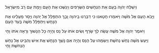 וַיְשַׁלַּח יְהוָה בָּעָם אֵת הַנְּחָשִׁים הַשְּׂרָפִים וַיְנַשְּׁכוּ אֶת הָעָם וַיָּמָת עַם רָב מִיִּשְׂרָאֵל

וַיָּבֹא הָעָם אֶל מֹשֶׁה וַיֹּאמְרוּ חָטָאנוּ כִּי דִבַּרְנוּ בַיהוָה וָבָךְ הִתְפַּלֵּל אֶל יְהוָה וְיָסֵר מֵעָלֵינוּ אֶת הַנָּחָשׁ וַיִּתְפַּלֵּל מֹשֶׁה בְּעַד הָעָם

וַיֹּאמֶר יְהוָה אֶל מֹשֶׁה עֲשֵׂה לְךָ שָׂרָף וְשִׂים אֹתוֹ עַל נֵס וְהָיָה כָּל הַנָּשׁוּךְ וְרָאָה אֹתוֹ וָחָי

וַיַּעַשׂ מֹשֶׁה נְחַשׁ נְחֹשֶׁת וַיְשִׂמֵהוּ עַל הַנֵּס וְהָיָה אִם נָשַׁךְ הַנָּחָשׁ אֶת אִישׁ וְהִבִּיט אֶל נְחַשׁ הַנְּחֹשֶׁת וָחָי

